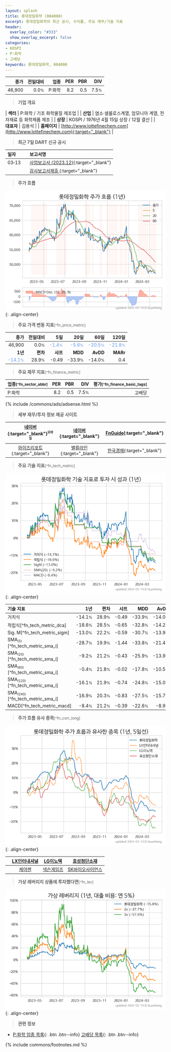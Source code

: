 ```yaml
---
layout: splash
title: 롯데정밀화학 (004000)
excerpt: 롯데정밀화학의 최근 공시, 수익률, 주요 재무/기술 지표
header:
  overlay_color: "#333"
  show_overlay_excerpt: false
categories:
- KOSPI
- P:화학
- 고배당
keywords: 롯데정밀화학, 004000
---
```


| **종가** | **전일대비** | **업종** | **PER** | **PBR** | **DIV** |
| -------: | -----------: | -------: | ------: | ------: | ------: |
| 46,900 | 0.0<small>%</small> | P:화학 | 8.2 | 0.5 | 7.5<small>%</small> |

<!-- more -->


> **기업 개요**<a id="company"></a>

| <span style="white-space:nowrap;">**섹터**</span> | P:화학 / 기초 화학물질 제조업 |
| <span style="white-space:nowrap;">**산업**</span> | 염소·셀룰로스계열, 암모니아 계열, 전자재료 등 화학제품 제조 |
| <span style="white-space:nowrap;">**상장**</span> | KOSPI / 1976년 4월 15일 상장 / 12월 결산 |
| <span style="white-space:nowrap;">**대표자**</span> | 김용석 |
| <span style="white-space:nowrap;">**홈페이지**</span> | [http://www.lottefinechem.com](http://www.lottefinechem.com){:target="_blank"} |


> **최근 7일 DART 신규 공시**<a id="dart"></a>

| **일자** |      | **보고서명** |
| :------- | :--- | :----------- |
| 03&#x2011;13 | | [사업보고서 (2023.12)](https://dart.fss.or.kr/dsaf001/main.do?rcpNo=20240313001639){:target="_blank"} |
|  | | [감사보고서제출              ](https://dart.fss.or.kr/dsaf001/main.do?rcpNo=20240313801445){:target="_blank"} |


> **주가 흐름**<a id="price"></a>

![004000](/stock/images/004000.png){: .align-center}


> **주요 가격 변동 지표**<small>[^fn_price_metric]</small>

| **종가** | **전일대비** | **5일** | **20일** | **60일** | **120일** |
| -------: | -----------: | ------: | -------: | -------: | --------: |
| 46,900 | 0.0<small>%</small> | <span style="color: cornflowerblue">-1.4<small>%</small></span> | <span style="color: cornflowerblue">-5.6<small>%</small></span> | <span style="color: cornflowerblue">-20.5<small>%</small></span> | <span style="color: cornflowerblue">-21.8<small>%</small></span> |
| **1년** | **편차** | **샤프** | **MDD** | **AvDD** | **MARr** |
| <span style="color: cornflowerblue">-14.1<small>%</small></span> | 28.9<small>%</small> | -0.49 | -33.9<small>%</small> | -14.0<small>%</small> | 0.4 |


> **주요 재무 지표**<small>[^fn_finance_metric]</small>

| **업종**<small>[^fn_sector_abbr]</small> | **PER** | **PBR** | **DIV** | **평가**<small>[^fn_finance_basic_tags]</small> |
| :--------------------------------------- | ------: | ------: | ------: | ----------------------------------------------: |
| P:화학 | 8.2 | 0.5 | 7.5<small>%</small> | 고배당 |



{% include /commons/ads/adsense.html %}

> **세부 재무/투자 정보 제공 사이트**

| [네이버](https://m.stock.naver.com/domestic/stock/004000/finance/summary){:target="_blank"}<sup><small>모바일</small></sup> | [네이버](https://finance.naver.com/item/coinfo.naver?code=004000){:target="_blank"} | [FnGuide](https://comp.fnguide.com/SVO2/ASP/SVD_Invest.asp?gicode=A004000&MenuYn=Y){:target="_blank"} |
| :---: | :---: | :---: |
| [와이즈리포트](https://comp.wisereport.co.kr/company/c1040001.aspx?cmp_cd=004000){:target="_blank"} | [밸류라인](https://www.valueline.co.kr/finance/summary/004000){:target="_blank"} | [한국경제](https://markets.hankyung.com/stock/004000/financial-summary){:target="_blank"} |


> **주요 기술 지표**<small>[^fn_tech_metric]</small>


![004000](/stock/images/004000_tech.png){: .align-center}

| **기술 지표** | **1년** | **편차** | **샤프** | **MDD** | **AvDD** |
| :------------ | ------: | -----------: | -------: | ------: | -------: |
| 거치식 | -14.1<small>%</small> | 28.9<small>%</small> | -0.49 | -33.9<small>%</small> | -14.0<small>%</small> |
| 적립식[^fn_tech_metric_dca] | -18.6<small>%</small> | 28.5<small>%</small> | -0.65 | -32.8<small>%</small> | -14.2<small>%</small> |
| Sig. M[^fn_tech_metric_sigm] | -13.0<small>%</small> | 22.2<small>%</small> | -0.59 | -30.7<small>%</small> | -13.9<small>%</small> |
| SMA<small><sub>(5)</sub></small>[^fn_tech_metric_sma_i] | -28.7<small>%</small> | 19.9<small>%</small> | -1.44 | -33.8<small>%</small> | -21.4<small>%</small> |
| SMA<small><sub>(20)</sub></small>[^fn_tech_metric_sma_i] | -9.2<small>%</small> | 21.2<small>%</small> | -0.43 | -25.9<small>%</small> | -13.9<small>%</small> |
| SMA<small><sub>(60)</sub></small>[^fn_tech_metric_sma_i] | -0.4<small>%</small> | 21.8<small>%</small> | -0.02 | -17.8<small>%</small> | -10.5<small>%</small> |
| SMA<small><sub>(120)</sub></small>[^fn_tech_metric_sma_i] | -16.1<small>%</small> | 21.9<small>%</small> | -0.74 | -24.8<small>%</small> | -15.0<small>%</small> |
| SMA<small><sub>(240)</sub></small>[^fn_tech_metric_sma_i] | -16.9<small>%</small> | 20.3<small>%</small> | -0.83 | -27.5<small>%</small> | -15.7<small>%</small> |
| MACD[^fn_tech_metric_macd] | -8.4<small>%</small> | 21.2<small>%</small> | -0.39 | -22.6<small>%</small> | -8.9<small>%</small> |


> **주가 흐름 유사 종목**<a id="corr"></a><small>[^fn_corr_long]</small>

![004000](/stock/images/004000_corr.png){: .align-center}

|       | [LX인터내셔널](/001120/) | [LG이노텍](/011070/) | [효성첨단소재](/298050/) |
| :---: | :------------------------------------: | :------------------------------------: | :------------------------------------: |
|       | [케어젠](/214370/) | [넥슨게임즈](/225570/) | [SK바이오사이언스](/302440/) |


> **가상 레버리지 상품에 투자했다면**<a id="2x"></a><small>[^fn_lev]</small>

![004000](/stock/images/004000_2x.png){: .align-center}


> **관련 정보**

- [P:화학 업종 목록](/stats/sector/kospi_업종_화학_종목/){: .btn .btn--info} [고배당 목록](/fn/fn_high_div/){: .btn .btn--info}

{% include commons/footnotes.md %}